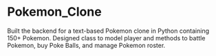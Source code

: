# Pokemon_Clone
Built the backend for a text-based Pokemon clone in Python containing 150+ Pokemon. Designed class to model player and methods to battle Pokemon, buy Poke Balls, and manage Pokemon roster.

